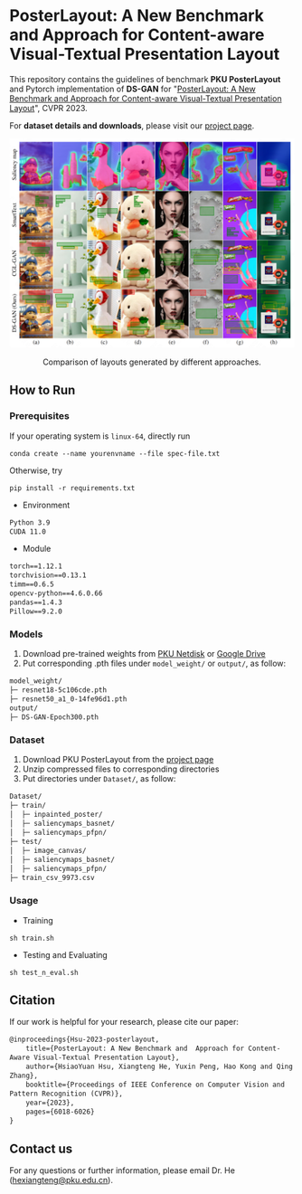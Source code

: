 # PosterLayout: A New Benchmark and Approach for Content-aware Visual-Textual Presentation Layout

This repository contains the guidelines of benchmark **PKU PosterLayout** and Pytorch implementation of **DS-GAN** for "[PosterLayout: A New Benchmark and Approach for Content-aware Visual-Textual Presentation Layout](https://openaccess.thecvf.com/content/CVPR2023/html/Hsu_PosterLayout_A_New_Benchmark_and_Approach_for_Content-Aware_Visual-Textual_Presentation_CVPR_2023_paper.html)", CVPR 2023.

For **dataset details and downloads**, please visit our [project page](http://59.108.48.34/tiki/PosterLayout/).

<img src="/comparisons_vis.png" alt="comparisons_vis">
<p align="center">Comparison of layouts generated by different approaches.</p>

## How to Run
### Prerequisites

If your operating system is ```linux-64```, directly run
```
conda create --name yourenvname --file spec-file.txt
```

Otherwise, try
```
pip install -r requirements.txt
```
- Environment
```
Python 3.9
CUDA 11.0
```
- Module
```
torch==1.12.1
torchvision==0.13.1
timm==0.6.5
opencv-python==4.6.0.66
pandas==1.4.3
Pillow==9.2.0
```

### Models
1. Download pre-trained weights from [PKU Netdisk](https://disk.pku.edu.cn:443/link/B11CA3D24A7A59332A3DDDF2A0A608B2) or [Google Drive](https://drive.google.com/drive/folders/1UYJ34BhqgYztfh5n5A4GU4nqgboPtoWS?usp=sharing)
2. Put corresponding .pth files under ```model_weight/``` or ```output/```, as follow:
```
model_weight/
├─ resnet18-5c106cde.pth
├─ resnet50_a1_0-14fe96d1.pth
output/
├─ DS-GAN-Epoch300.pth
```

### Dataset
1. Download PKU PosterLayout from the [project page](http://59.108.48.34/tiki/PosterLayout/)
2. Unzip compressed files to corresponding directories
3. Put directories under ```Dataset/```, as follow:
```
Dataset/
├─ train/
│  ├─ inpainted_poster/
│  ├─ saliencymaps_basnet/
│  ├─ saliencymaps_pfpn/
├─ test/
│  ├─ image_canvas/
│  ├─ saliencymaps_basnet/
│  ├─ saliencymaps_pfpn/
├─ train_csv_9973.csv
```

### Usage
- Training
```
sh train.sh
```

- Testing and Evaluating
```
sh test_n_eval.sh
```

## Citation
If our work is helpful for your research, please cite our paper:
```
@inproceedings{Hsu-2023-posterlayout,
    title={PosterLayout: A New Benchmark and  Approach for Content-Aware Visual-Textual Presentation Layout},
    author={HsiaoYuan Hsu, Xiangteng He, Yuxin Peng, Hao Kong and Qing Zhang},
    booktitle={Proceedings of IEEE Conference on Computer Vision and Pattern Recognition (CVPR)},
    year={2023},
    pages={6018-6026}
}
```

## Contact us
For any questions or further information, please email Dr. He (hexiangteng@pku.edu.cn).
